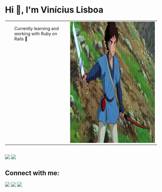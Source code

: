 # Hi 👋, I'm Vinícius Lisboa

<table style="border: none">
  <tr style="border: none;">
    <td style="border: none;" valign="top"> 
      <ul> Currently learning and working with Ruby on Rails 💎 </ul>
    </td>
    <td style="border: 0" valign="top"><img height="400em" src="https://github.com/ViniciusLisboa07/ViniciusLisboa07/blob/main/giphy%20(1).gif" /></td>
  </tr>
</table>

<br>

<div>

  <img height="180em" src="https://github-readme-stats.vercel.app/api?username=viniciuslisboa07&theme=dark&show_icons=true"/>

  <img height="180em" src="https://github-readme-stats.vercel.app/api/top-langs/?username=ViniciusLisboa07&theme=dark&layout=compact"/>

</div>

## Connect with me:
<div>
<a href="https://www.linkedin.com/in/vin%c3%adcius-lisboa-6347971a9/" target="_blank"><img src="https://img.shields.io/badge/-LinkedIn-%230077B5?style=for-the-badge&logo=linkedin&logoColor=white" target="_blank"></a>   
<a href="https://twitter.com/lisboa10_lisboa" target="_blank"><img src="https://img.shields.io/badge/-Twitter-blue?style=for-the-badge&logo=twitter&logoColor=white" target="_blank"></a>
<a href="https://www.instagram.com/viniciuslisboaaa/" target="_blank"><img src="https://img.shields.io/badge/-Instagram-%23E4405F?style=for-the-badge&logo=instagram&logoColor=white" target="_blank"></a>
</div>
